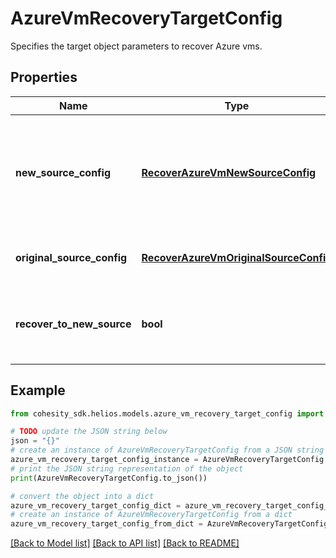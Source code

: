 # AzureVmRecoveryTargetConfig

Specifies the target object parameters to recover Azure vms.

## Properties

Name | Type | Description | Notes
------------ | ------------- | ------------- | -------------
**new_source_config** | [**RecoverAzureVmNewSourceConfig**](RecoverAzureVmNewSourceConfig.md) | Specifies the new destination Source configuration parameters where the VMs will be recovered. This is mandatory if recoverToNewSource is set to true. | [optional] 
**original_source_config** | [**RecoverAzureVmOriginalSourceConfig**](RecoverAzureVmOriginalSourceConfig.md) | Specifies the Source configuration if VM&#39;s are being recovered to Original Source. | [optional] 
**recover_to_new_source** | **bool** | Specifies the parameter whether the recovery should be performed to a new or an existing Source Target. | 

## Example

```python
from cohesity_sdk.helios.models.azure_vm_recovery_target_config import AzureVmRecoveryTargetConfig

# TODO update the JSON string below
json = "{}"
# create an instance of AzureVmRecoveryTargetConfig from a JSON string
azure_vm_recovery_target_config_instance = AzureVmRecoveryTargetConfig.from_json(json)
# print the JSON string representation of the object
print(AzureVmRecoveryTargetConfig.to_json())

# convert the object into a dict
azure_vm_recovery_target_config_dict = azure_vm_recovery_target_config_instance.to_dict()
# create an instance of AzureVmRecoveryTargetConfig from a dict
azure_vm_recovery_target_config_from_dict = AzureVmRecoveryTargetConfig.from_dict(azure_vm_recovery_target_config_dict)
```
[[Back to Model list]](../README.md#documentation-for-models) [[Back to API list]](../README.md#documentation-for-api-endpoints) [[Back to README]](../README.md)


